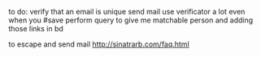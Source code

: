 

to do:
	verify that an  email is unique
	send mail
	use verificator a lot even when you #save
	perform query to give me matchable person and adding those links in bd

to escape and send mail
http://sinatrarb.com/faq.html
